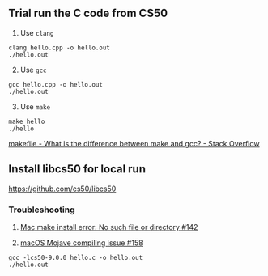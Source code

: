 ## Trial run the C code from CS50

1. Use `clang`
```shell
clang hello.cpp -o hello.out
./hello.out
```

2. Use `gcc`
```shell
gcc hello.cpp -o hello.out
./hello.out
```

3. Use `make`
```shell
make hello
./hello
```

[makefile - What is the difference between make and gcc? - Stack Overflow](https://stackoverflow.com/questions/768373/what-is-the-difference-between-make-and-gcc)

## Install libcs50 for local run

https://github.com/cs50/libcs50

### Troubleshooting

1. [Mac make install error: No such file or directory #142](https://github.com/cs50/libcs50/issues/142)

2. [macOS Mojave compiling issue #158](https://github.com/cs50/libcs50/issues/158)

```shell
gcc -lcs50-9.0.0 hello.c -o hello.out
./hello.out
```

